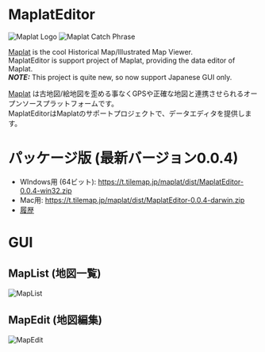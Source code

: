 # MaplatEditor
![Maplat Logo](https://code4nara.github.io/Maplat/page_imgs/maplat.png)
![Maplat Catch Phrase](https://code4nara.github.io/Maplat/page_imgs/bijective.png)

[Maplat](https://github.com/code4nara/Maplat/wiki) is the cool Historical Map/Illustrated Map Viewer.  
MaplatEditor is support project of Maplat, providing the data editor of Maplat.  
***NOTE:*** This project is quite new, so now support Japanese GUI only.

[Maplat](https://github.com/code4nara/Maplat/wiki) は古地図/絵地図を歪める事なくGPSや正確な地図と連携させられるオープンソースプラットフォームです。  
MaplatEditorはMaplatのサポートプロジェクトで、データエディタを提供します。

# パッケージ版 (最新バージョン0.0.4)
* WIndows用 (64ビット): https://t.tilemap.jp/maplat/dist/MaplatEditor-0.0.4-win32.zip
* Mac用: https://t.tilemap.jp/maplat/dist/MaplatEditor-0.0.4-darwin.zip
* [履歴](https://github.com/code4nara/MaplatEditor/wiki/Binary-History)

# GUI 
## MapList (地図一覧)

![MapList](https://raw.githubusercontent.com/code4nara/MaplatEditor/master/maplist.png)

## MapEdit (地図編集)

![MapEdit](https://raw.githubusercontent.com/code4nara/MaplatEditor/master/mapedit.png)
